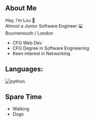 ## About Me


Hey, I’m Lou 👋 <br>
Almost a Junior Software Engineer 💻 <br>
Bournemouth / London

- CFG Web Dev 
- CFG Degree in Software Engineering 
- Keen interest in Networking 

## Languages: 
![python](https://img.shields.io/pypi/pyversions/p)

## Spare Time

- Walking
- Dogs


<!---
lufrances/lufrances is a ✨ special ✨ repository because its `README.md` (this file) appears on your GitHub profile.
You can click the Preview link to take a look at your changes.
--->
